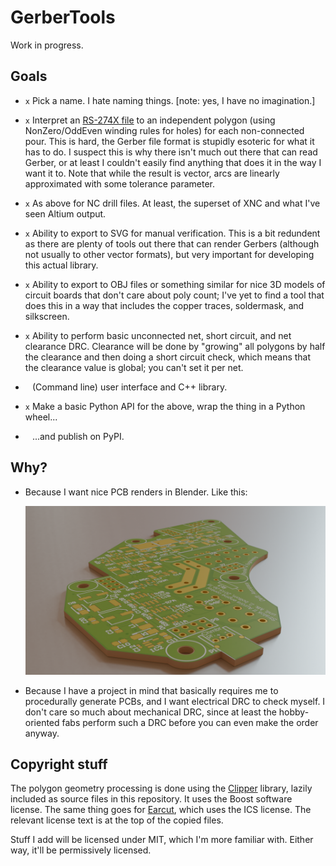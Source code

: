 # GerberTools

Work in progress.

## Goals

 - `x` Pick a name. I hate naming things. [note: yes, I have no imagination.]

 - `x` Interpret an [RS-274X file](https://www.ucamco.com/files/downloads/file_en/416/the-gerber-file-format-specification-revision-2020-09-update_en.pdf)
   to an independent polygon (using NonZero/OddEven winding rules for holes)
   for each non-connected pour. This is hard, the Gerber file format is
   stupidly esoteric for what it has to do. I suspect this is why there isn't
   much out there that can read Gerber, or at least I couldn't easily find
   anything that does it in the way I want it to. Note that while the result
   is vector, arcs are linearly approximated with some tolerance parameter.

 - `x` As above for NC drill files. At least, the superset of XNC and what I've
   seen Altium output.

 - `x` Ability to export to SVG for manual verification. This is a bit redundent
   as there are plenty of tools out there that can render Gerbers (although
   not usually to other vector formats), but very important for developing
   this actual library.

 - `x` Ability to export to OBJ files or something similar for nice 3D models of
   circuit boards that don't care about poly count; I've yet to find a tool
   that does this in a way that includes the copper traces, soldermask, and
   silkscreen.

 - `x` Ability to perform basic unconnected net, short circuit, and net clearance
   DRC. Clearance will be done by "growing" all polygons by half the clearance
   and then doing a short circuit check, which means that the clearance value
   is global; you can't set it per net.

 - ` ` (Command line) user interface and C++ library.

 - `x` Make a basic Python API for the above, wrap the thing in a Python wheel...

 - ` ` ...and publish on PyPI.

## Why?

 - Because I want nice PCB renders in Blender. Like this:

   ![Example render](assets/example.png?raw=true "Example render")

 - Because I have a project in mind that basically requires me to procedurally
   generate PCBs, and I want electrical DRC to check myself. I don't care so
   much about mechanical DRC, since at least the hobby-oriented fabs perform
   such a DRC before you can even make the order anyway.

## Copyright stuff

The polygon geometry processing is done using the
[Clipper](http://www.angusj.com/delphi/clipper.php) library, lazily included
as source files in this repository. It uses the Boost software license. The
same thing goes for [Earcut](https://github.com/mapbox/earcut.hpp/), which uses
the ICS license. The relevant license text is at the top of the copied files.

Stuff I add will be licensed under MIT, which I'm more familiar with. Either
way, it'll be permissively licensed.
